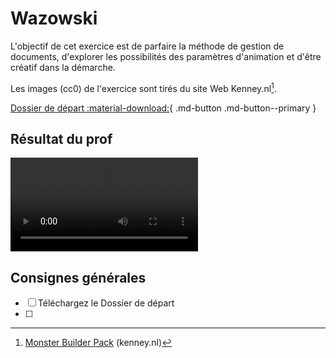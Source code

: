 # Wazowski

L'objectif de cet exercice est de parfaire la méthode de gestion de documents, d'explorer les possibilités des paramètres d'animation et d'être créatif dans la démarche.

Les images (cc0) de l'exercice sont tirés du site Web Kenney.nl[^kenney].

[^kenney]: [Monster Builder Pack](https://www.kenney.nl/assets/monster-builder-pack) (kenney.nl)

[Dossier de départ :material-download:](./wazowski.zip){ .md-button .md-button--primary }

## Résultat du prof

![type:video](./wazowski.mp4)

## Consignes générales

- [ ] Téléchargez le Dossier de départ
- [ ] 